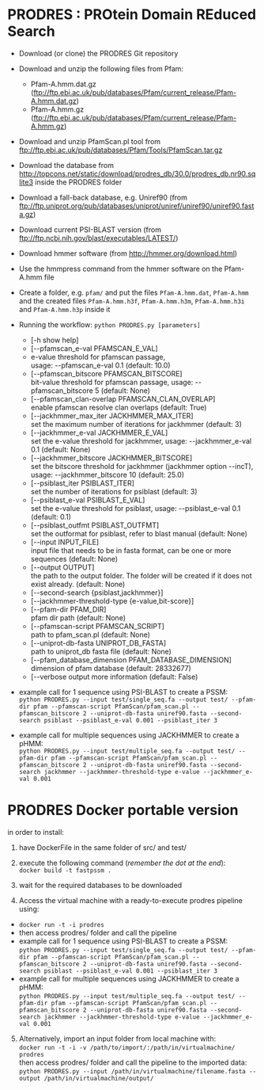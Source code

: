 # PRODRES : PROtein Domain REduced Search

- Download (or clone) the PRODRES Git repository
- Download and unzip the following files from Pfam:
  - Pfam-A.hmm.dat.gz (ftp://ftp.ebi.ac.uk/pub/databases/Pfam/current_release/Pfam-A.hmm.dat.gz)
  - Pfam-A.hmm.gz (ftp://ftp.ebi.ac.uk/pub/databases/Pfam/current_release/Pfam-A.hmm.gz)
- Download and unzip PfamScan.pl tool from ftp://ftp.ebi.ac.uk/pub/databases/Pfam/Tools/PfamScan.tar.gz
- Download the database from http://topcons.net/static/download/prodres_db/30.0/prodres_db.nr90.sqlite3 inside the PRODRES folder 
- Download a fall-back database, e.g. Uniref90 (from ftp://ftp.uniprot.org/pub/databases/uniprot/uniref/uniref90/uniref90.fasta.gz)
- Download current PSI-BLAST version (from ftp://ftp.ncbi.nih.gov/blast/executables/LATEST/)
- Download hmmer software (from http://hmmer.org/download.html)
- Use the hmmpress command from the hmmer software on the Pfam-A.hmm file
- Create a folder, e.g. `pfam/` and put the files `Pfam-A.hmm.dat`, `Pfam-A.hmm` and the created files `Pfam-A.hmm.h3f`, `Pfam-A.hmm.h3m`, `Pfam-A.hmm.h3i` and `Pfam-A.hmm.h3p` inside it
- Running the workflow:
  `python PRODRES.py [parameters]`
  - [-h show help]
  - [--pfamscan_e-val PFAMSCAN_E_VAL]
  - e-value threshold for pfamscan passage,   
  usage: --pfamscan_e-val 0.1 (default: 10.0)  
  - [--pfamscan_bitscore PFAMSCAN_BITSCORE]  
    bit-value threshold for pfamscan passage, usage: --pfamscan_bitscore 5 (default: None)  
  - [--pfamscan_clan-overlap PFAMSCAN_CLAN_OVERLAP]  
                        enable pfamscan resolve clan overlaps (default: True)
  - [--jackhmmer_max_iter JACKHMMER_MAX_ITER]  
                        set the maximum number of iterations for jackhmmer
                        (default: 3)
  - [--jackhmmer_e-val JACKHMMER_E_VAL]  
                        set the e-value threshold for jackhmmer, usage:
                        --jackhmmer_e-val 0.1 (default: None)
  - [--jackhmmer_bitscore JACKHMMER_BITSCORE]  
                        set the bitscore threshold for jackhmmer (jackhmmer
                        option --incT), usage: --jackhmmer_bitscore 10 (default: 25.0)
  - [--psiblast_iter PSIBLAST_ITER]  
                        set the number of iterations for psiblast (default: 3)
  - [--psiblast_e-val PSIBLAST_E_VAL]  
                        set the e-value threshold for psiblast, usage: --psiblast_e-val 0.1 (default: 0.1)
  - [--psiblast_outfmt PSIBLAST_OUTFMT]  
                        set the outformat for psiblast, refer to blast manual (default: None)  
  - [--input INPUT_FILE]  
                        input file that needs to be in fasta format, can be one or more sequences (default: None)
  - [--output OUTPUT]       
                        the path to the output folder. The folder will be created if it does not exist already. (default: None)
  - [--second-search {psiblast,jackhmmer}]
  - [--jackhmmer-threshold-type {e-value,bit-score}]
  - [--pfam-dir PFAM_DIR]     
                        pfam dir path (default: None)  
  - [--pfamscan-script PFAMSCAN_SCRIPT]  
                        path to pfam_scan.pl (default: None)  
  - [--uniprot-db-fasta UNIPROT_DB_FASTA]  
                        path to uniprot_db fasta file (default: None)  
  - [--pfam_database_dimension PFAM_DATABASE_DIMENSION]  
                        dimension of pfam database (default: 28332677)  
  - [--verbose  output more information (default: False)

- example call for 1 sequence using PSI-BLAST to create a PSSM:       
`python PRODRES.py --input test/single_seq.fa --output test/ --pfam-dir pfam --pfamscan-script PfamScan/pfam_scan.pl --pfamscan_bitscore 2 --uniprot-db-fasta uniref90.fasta --second-search psiblast --psiblast_e-val 0.001 --psiblast_iter 3`

- example call for multiple sequences using JACKHMMER to create a pHMM:        
`python PRODRES.py --input test/multiple_seq.fa --output test/ --pfam-dir pfam --pfamscan-script PfamScan/pfam_scan.pl --pfamscan_bitscore 2 --uniprot-db-fasta uniref90.fasta --second-search jackhmmer --jackhmmer-threshold-type e-value --jackhmmer_e-val 0.001`

# PRODRES Docker portable version 

in order to install: 

1. have DockerFile in the same folder of src/ and test/

2. execute the following command (*remember the dot at the end*):      
`docker build -t fastpssm .`

3. wait for the required databases to be downloaded

4. Access the virtual machine with a ready-to-execute prodres pipeline using:              
  - `docker run -t -i prodres`
  - then access prodres/ folder and call the pipeline     
  - example call for 1 sequence using PSI-BLAST to create a PSSM:    
  `python PRODRES.py --input test/single_seq.fa --output test/ --pfam-dir pfam --pfamscan-script PfamScan/pfam_scan.pl --pfamscan_bitscore 2 --uniprot-db-fasta uniref90.fasta --second-search psiblast --psiblast_e-val 0.001 --psiblast_iter 3`
  - example call for multiple sequences using JACKHMMER to create a pHMM:    
  `python PRODRES.py --input test/multiple_seq.fa --output test/ --pfam-dir pfam --pfamscan-script PfamScan/pfam_scan.pl --pfamscan_bitscore 2 --uniprot-db-fasta uniref90.fasta --second-search jackhmmer --jackhmmer-threshold-type e-value --jackhmmer_e-val 0.001`

5. Alternatively, import an input folder from local machine with:     
  `docker run -t -i -v /path/to/import/:/path/in/virtualmachine/ prodres`     
  then access prodres/ folder and call the pipeline to the imported data:      
  `python PRODRES.py --input /path/in/virtualmachine/filename.fasta --output /path/in/virtualmachine/output/`    
